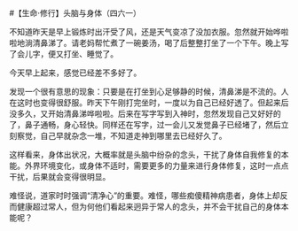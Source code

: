 #【生命⋅修行】头脑与身体（四六一）

不知道昨天是早上锻炼时出汗受了风，还是天气变凉了没加衣服。忽然就开始哗啦啦地淌清鼻涕了。请老妈帮忙煮了一碗姜汤，喝了后整整打坐了一个下午。晚上写了会儿字，便又打坐、睡觉了。

今天早上起来，感觉已经差不多好了。

发现一个很有意思的现象：只要是在打坐到心足够静的时候，清鼻涕是不流的。人在这时也变得很舒服。昨天下午刚打完坐时，一度以为自己已经好透了。但起来后没多久，又开始清鼻涕哗啦啦。后来在写字写到入神时，忽然发现自己又好好的了，鼻子通畅，身心轻快。同样还在写字，过一会儿又发觉鼻子已经堵了，然后立刻察觉，自己早就杂念一堆，不知道走神到哪里去已经好久了。

这样看来，身体出状况，大概率就是头脑中纷杂的念头，干扰了身体自我修复的本能。外界环境变化，或身体不适时，需要更多的力量来进行身体修复，这时一点点干扰，后果就会变得很明显。

难怪说，道家时时强调“清净心”的重要。难怪，哪些痴傻精神病患者，身体上却反而健康超过常人，但为何他们看起来迥异于常人的念头，并不会干扰自己的身体本能呢？

